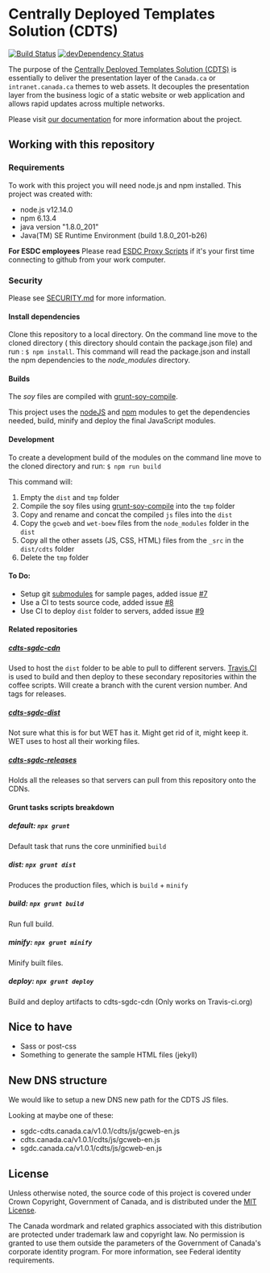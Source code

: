 # Centrally Deployed Templates Solution (CDTS)

[![Build Status](https://secure.travis-ci.org/wet-boew/cdts-sgdc.svg?branch=master)](https://travis-ci.org/wet-boew/cdts-sgdc)
[![devDependency Status](https://david-dm.org/wet-boew/cdts-sgdc/dev-status.svg)](https://david-dm.org/wet-boew/cdts-sgdc#info=devDependencies)

The purpose of the [Centrally Deployed Templates Solution (CDTS)](https://github.com/wet-boew/cdts-sgdc) is essentially to deliver the presentation layer of the `Canada.ca` or `intranet.canada.ca` themes to web assets. It decouples the presentation layer from the business logic of a static website or web application and allows rapid updates across multiple networks.

Please visit [our documentation](https://cenw-wscoe.github.io/sgdc-cdts/docs/index-en.html) for more information about the project.

## Working with this repository

### Requirements

To work with this project you will need node.js and npm installed. This project was created with:

* node.js v12.14.0
* npm 6.13.4
* java version "1.8.0_201"
* Java(TM) SE Runtime Environment (build 1.8.0_201-b26)

**For ESDC employees** Please read [ESDC Proxy Scripts](https://github.com/esdc-devcop/ESDC-Development-Setup/blob/master/proxy-scripts.md) if it's your first time connecting to github from your work computer. 

### Security

Please see [SECURITY.md](https://github.com/wet-boew/cdts-sgdc/blob/master/SECURITY.md) for more information.

#### Install dependencies
Clone this repository to a local directory. On the command line move to the cloned directory ( this directory should contain the package.json file) and run : `$ npm install`.
This command will read the package.json and install the npm dependencies to the *node_modules* directory.

#### Builds

The _soy_ files are compiled with [grunt-soy-compile](https://www.npmjs.com/package/grunt-soy-compile).

This project uses the [nodeJS](https://nodejs.org/en/) and [npm](https://nodejs.org/en/) modules to get the dependencies needed, build, minify and deploy the final JavaScript modules.

#### Development
To create a development build of the modules on the command line move to the cloned directory and run: `$ npm run build`

This command will:

1. Empty the `dist` and `tmp` folder
2. Compile the soy files using [grunt-soy-compile](https://www.npmjs.com/package/grunt-soy-compile) into the `tmp` folder
3. Copy and rename and concat the compiled `js` files into the `dist`
4. Copy the `gcweb` and `wet-boew` files from the `node_modules` folder in the `dist` 
5. Copy all the other assets (JS, CSS, HTML) files from the `_src` in the `dist/cdts` folder
6. Delete the `tmp` folder

#### To Do:

* Setup git [submodules](https://git-scm.com/book/en/v2/Git-Tools-Submodules) for sample pages, added issue [#7](https://github.com/wet-boew/cdts-sgdc/issues/7)
* Use a CI to tests source code, added issue [#8](https://github.com/wet-boew/cdts-sgdc/issues/8)
* Use CI to deploy `dist` folder to servers, added issue [#9](https://github.com/wet-boew/cdts-sgdc/issues/9)

#### Related repositories

##### [cdts-sgdc-cdn](https://github.com/wet-boew/cdts-sgdc-cdn)

Used to host the `dist` folder to be able to pull to different servers. [Travis.CI](https://travis-ci.org/wet-boew/cdts-sgdc) is used to build and then deploy to these secondary repositories within the coffee scripts. Will create a branch with the curent version number. And tags for releases. 

##### [cdts-sgdc-dist](https://github.com/wet-boew/cdts-sgdc-dist)

Not sure what this is for but WET has it. Might get rid of it, might keep it. WET uses to host all their working files.

##### [cdts-sgdc-releases](https://github.com/wet-boew/cdts-sgdc-releases)

Holds all the releases so that servers can pull from this repository onto the CDNs.

#### Grunt tasks scripts breakdown

##### default: `npx grunt`

Default task that runs the core unminified `build`

##### dist: `npx grunt dist`

Produces the production files, which is `build` + `minify`

##### build: `npx grunt build`

Run full build.

##### minify: `npx grunt minify`

Minify built files.

##### deploy: `npx grunt deploy`

Build and deploy artifacts to cdts-sgdc-cdn (Only works on Travis-ci.org)

## Nice to have

* Sass or post-css
* Something to generate the sample HTML files (jekyll)

## New DNS structure

We would like to setup a new DNS new path for the CDTS JS files.

Looking at maybe one of these:

* sgdc-cdts.canada.ca/v1.0.1/cdts/js/gcweb-en.js
* cdts.canada.ca/v1.0.1/cdts/js/gcweb-en.js
* sgdc.canada.ca/v1.0.1/cdts/js/gcweb-en.js

## License

Unless otherwise noted, the source code of this project is covered under Crown Copyright, Government of Canada, and is distributed under the [MIT License](https://github.com/wet-boew/cdts-sgdc/blob/master/LICENSE).

The Canada wordmark and related graphics associated with this distribution are protected under trademark law and copyright law. No permission is granted to use them outside the parameters of the Government of Canada's corporate identity program. For more information, see Federal identity requirements.
